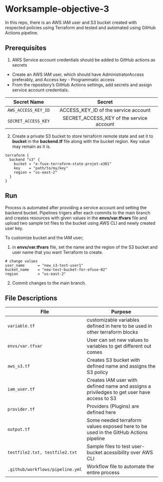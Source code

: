 # Worksample-objective-3

In this repo, there is an AWS IAM user and S3 bucket created with respected policies using Terraform and tested and automated using GitHub Actions pipeline.

## Prerequisites
 1. AWS Service account credentials should be added to GitHub actions as secrets

   - Create an AWS IAM user, which should have AdministratorAccess preferably, and Access key - Programmatic access 
   - From the repository’s GitHub Actions settings, add secrets and assign service account credentials. 

| **Secret Name** | **Secret** |
| :---: | :---: |
| `AWS_ACCESS_KEY_ID` | ACCESS_KEY_ID of the service account |
| `SECRET_ACCESS_KEY` | SECRET_ACCESS_KEY of the service account |

2.	Create a private S3 bucket to store terraform remote state and set it to **bucket**   in the **backend.tf** file along with the bucket region. Key value may remain as it is.
```
terraform {
  backend "s3" {
    bucket = "e-fuse-terraform-state-projet-o301"
    key    = "path/to/my/key"
    region = "us-east-2"
  }
}
```
## Run
Process is automated after providing a service account and setting the backend bucket. Pipelines trigers after each commits to the main branch and creates resources with given values in the **envs/var.tfvars** file and upload two sample txt files to the bucket using AWS CLI and newly created user key.

To customize bucket and the IAM user;

1. in **envs/var.tfvars** file, set the name and the region of the S3 bucket and user name that you want Terraform to create.
```
# change values
user_name      = "new_s3-test-user1"
bucket_name    = "new-test-bucket-for-efuse-02"
region         = "us-east-2"
```
2. Commit changes to the main branch.

## File Descriptions 
| **FIle** | **Purpose** |
| --- | --- |
| `variable.tf` | customizable variables defined in here to be used in other terraform blocks |
| `envs/var.tfvar` | User can set new values to variables to get different out comes|
| `aws_s3.tf` | Creates S3 bucket with defined name and assigns the S3 policy  |
| `iam_user.tf` | Creates IAM user with defined name and assigns a priviledges to get user have access to S3  |
| `provider.tf` | Providers (Plugins) are defined here |
| `output.tf` | Some needed terraform values exposed here to be used in the GitHub Actions pipeline |
| `testfile2.txt, testfile2.txt` | Sample files to test user-bucket acessibility over AWS CLI |
| `.github/workflows/pipeline.yml` | Workflow file to automate the entire process |
